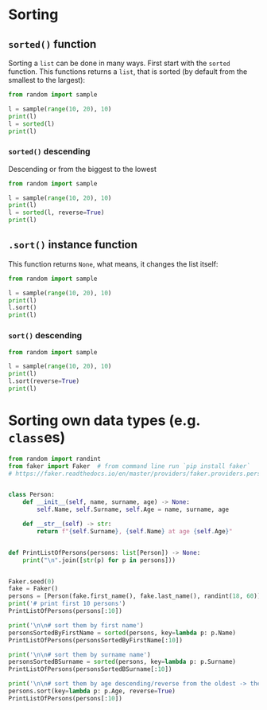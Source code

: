 # Sorting

## `sorted()` function
Sorting a `list` can be done in many ways. First start with the `sorted` function. This functions returns a `list`, that is sorted (by default from the smallest to the largest):
```py
from random import sample

l = sample(range(10, 20), 10)
print(l)
l = sorted(l)
print(l)
```
### `sorted()` descending
Descending or from the biggest to the lowest
```py
from random import sample

l = sample(range(10, 20), 10)
print(l)
l = sorted(l, reverse=True)
print(l)
```

## `.sort()` instance function
This function returns `None`, what means, it changes the list itself:
```py
from random import sample

l = sample(range(10, 20), 10)
print(l)
l.sort()
print(l)
```

### `sort()` descending
```py
from random import sample

l = sample(range(10, 20), 10)
print(l)
l.sort(reverse=True)
print(l)
```

# Sorting own data types (e.g. `class`es)

```py
from random import randint
from faker import Faker  # from command line run `pip install faker`
# https://faker.readthedocs.io/en/master/providers/faker.providers.person.html


class Person:
    def __init__(self, name, surname, age) -> None:
        self.Name, self.Surname, self.Age = name, surname, age

    def __str__(self) -> str:
        return f"{self.Surname}, {self.Name} at age {self.Age}"


def PrintListOfPersons(persons: list[Person]) -> None:
    print("\n".join([str(p) for p in persons]))


Faker.seed(0)
fake = Faker()
persons = [Person(fake.first_name(), fake.last_name(), randint(18, 60)) for _ in range(50)]
print('# print first 10 persons')
PrintListOfPersons(persons[:10])

print('\n\n# sort them by first name')
personsSortedByFirstName = sorted(persons, key=lambda p: p.Name)
PrintListOfPersons(personsSortedByFirstName[:10])

print('\n\n# sort them by surname name')
personsSortedBSurname = sorted(persons, key=lambda p: p.Surname)
PrintListOfPersons(personsSortedBSurname[:10])

print('\n\n# sort them by age descending/reverse from the oldest -> the yougest')
persons.sort(key=lambda p: p.Age, reverse=True)
PrintListOfPersons(persons[:10])
```